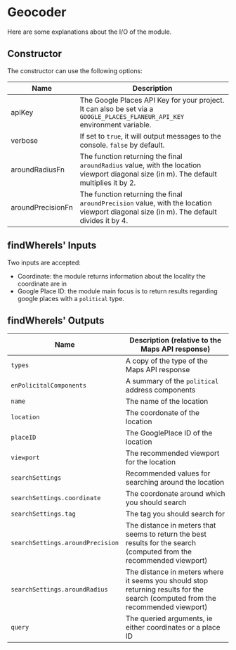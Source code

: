 # Geocoder

Here are some explanations about the I/O of the module.

## Constructor

The constructor can use the following options:

| Name | Description |
|------|-------------|
| apiKey | The Google Places API Key for your project. It can also be set via a `GOOGLE_PLACES_FLANEUR_API_KEY` environment variable. |
| verbose | If set to `true`, it will output messages to the console. `false` by default. |
| aroundRadiusFn | The function returning the final `aroundRadius` value, with the location viewport diagonal size (in m). The default multiplies it by 2. |
| aroundPrecisionFn | The function returning the final `aroundPrecision` value, with the location viewport diagonal size (in m). The default divides it by 4. |

## findWhereIs' Inputs

Two inputs are accepted:

* Coordinate: the module returns information about the locality the coordinate are in
* Google Place ID: the module main focus is to return results regarding google places
  with a `political` type.

## findWhereIs' Outputs

| Name | Description (relative to the Maps API response) |
|----|-----|
| `types` | A copy of the type of the Maps API response |
| `enPolicitalComponents` | A summary of the `political` address components |
| `name` | The name of the location |
| `location` | The coordonate of the location |
| `placeID` | The GooglePlace ID of the location |
| `viewport` | The recommended viewport for the location |
| `searchSettings` | Recommended values for searching around the location |
| `searchSettings.coordinate` | The coordonate around which you should search |
| `searchSettings.tag` | The tag you should search for |
| `searchSettings.aroundPrecision` | The distance in meters that seems to return the best results for the search (computed from the recommended viewport) |
| `searchSettings.aroundRadius` | The distance in meters where it seems you should stop returning results for the search (computed from the recommended viewport) |
| `query` | The queried arguments, ie either coordinates or a place ID |
